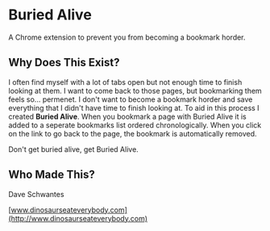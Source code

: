 # Buried Alive

A Chrome extension to prevent you from becoming a bookmark horder.

## Why Does This Exist?

I often find myself with a lot of tabs open but not enough time to finish looking at them.  I want to come back to those pages, but bookmarking them feels so... permenet.  I don't want to become a bookmark horder and save everything that I didn't have time to finish looking at.  To aid in this process I created **Buried Alive**.  When you bookmark a page with Buried Alive it is added to a seperate bookmarks list ordered chronologically.  When you click on the link to go back to the page, the bookmark is automatically removed.

Don't get buried alive, get Buried Alive.

## Who Made This?

Dave Schwantes

[www.dinosaurseateverybody.com](http://www.dinosaurseateverybody.com)    